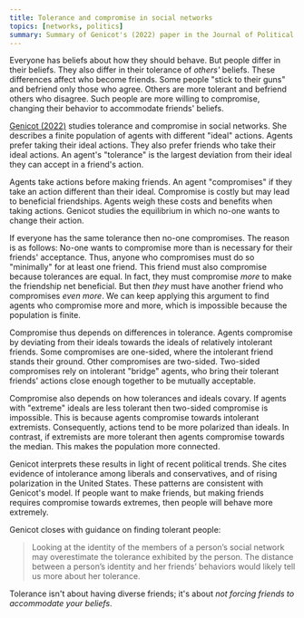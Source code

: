 ```yaml
---
title: Tolerance and compromise in social networks
topics: [networks, politics]
summary: Summary of Genicot's (2022) paper in the Journal of Political Economy.
---
```


Everyone has beliefs about how they should behave.
But people differ in their beliefs.
They also differ in their tolerance of *others'* beliefs.
These differences affect who become friends.
Some people "stick to their guns" and befriend only those who agree.
Others are more tolerant and befriend others who disagree.
Such people are more willing to compromise, changing their behavior to accommodate friends' beliefs.

[Genicot (2022)](https://doi.org/10.1086/717041) studies tolerance and compromise in social networks.
She describes a finite population of agents with different "ideal" actions.
Agents prefer taking their ideal actions.
They also prefer friends who take their ideal actions.
An agent's "tolerance" is the largest deviation from their ideal they can accept in a friend's action.

Agents take actions before making friends.
An agent "compromises" if they take an action different than their ideal.
Compromise is costly but may lead to beneficial friendships.
Agents weigh these costs and benefits when taking actions.
Genicot studies the equilibrium in which no-one wants to change their action.

If everyone has the same tolerance then no-one compromises.
The reason is as follows:
No-one wants to compromise more than is necessary for their friends' acceptance.
Thus, anyone who compromises must do so "minimally" for at least one friend.
This friend must also compromise because tolerances are equal.
In fact, they must compromise *more* to make the friendship net beneficial.
But then *they* must have another friend who compromises *even more*.
We can keep applying this argument to find agents who compromise more and more, which is impossible because the population is finite.

Compromise thus depends on differences in tolerance.
Agents compromise by deviating from their ideals towards the ideals of relatively intolerant friends.
Some compromises are one-sided, where the intolerant friend stands their ground.
Other compromises are two-sided.
Two-sided compromises rely on intolerant "bridge" agents, who bring their tolerant friends' actions close enough together to be mutually acceptable.

Compromise also depends on how tolerances and ideals covary.
If agents with "extreme" ideals are less tolerant then two-sided compromise is impossible.
This is because agents compromise towards intolerant extremists.
Consequently, actions tend to be more polarized than ideals.
In contrast, if extremists are more tolerant then agents compromise towards the median.
This makes the population more connected.

Genicot interprets these results in light of recent political trends.
She cites evidence of intolerance among liberals and conservatives, and of rising polarization in the United States.
These patterns are consistent with Genicot's model.
If people want to make friends, but making friends requires compromise towards extremes, then people will behave more extremely.

Genicot closes with guidance on finding tolerant people:

> Looking at the identity of the members of a person’s social network may overestimate the tolerance exhibited by the person.
> The distance between a person’s identity and her friends’ behaviors would likely tell us more about her tolerance.

Tolerance isn't about having diverse friends; it's about *not forcing friends to accommodate your beliefs*.

